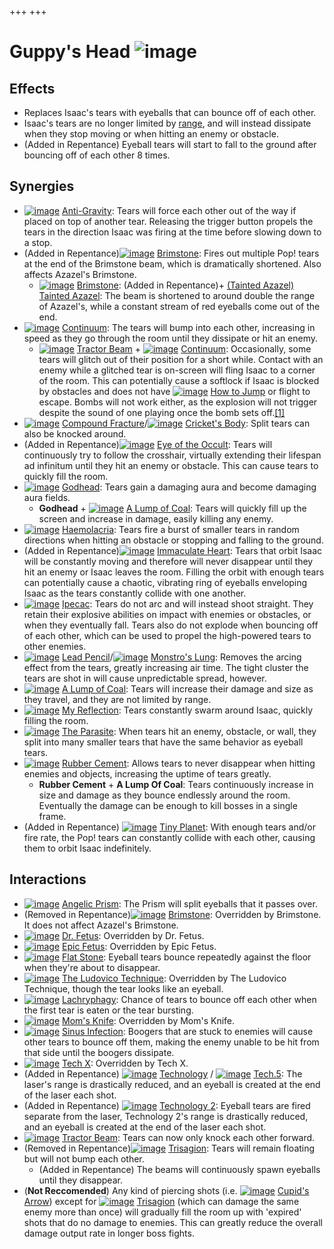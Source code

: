 +++
+++

 # Guppy's Head ![image](/image/Guppy%27s_Head.png) 


Effects
---------


* Replaces Isaac's tears with eyeballs that can bounce off of each other.
* Isaac's tears are no longer limited by [range](/wiki/Range "Range"), and will instead dissipate when they stop moving or when hitting an enemy or obstacle.
* (Added in Repentance) Eyeball tears will start to fall to the ground after bouncing off of each other 8 times.


Synergies
-----------


* [![image](/image/Anti-Gravity.png)](/wiki/Anti-Gravity "Anti-Gravity") [Anti-Gravity](/wiki/Anti-Gravity "Anti-Gravity"): Tears will force each other out of the way if placed on top of another tear. Releasing the trigger button propels the tears in the direction Isaac was firing at the time before slowing down to a stop.
* (Added in Repentance)[![image](/image/Brimstone.png)](/wiki/Brimstone "Brimstone") [Brimstone](/wiki/Brimstone "Brimstone"): Fires out multiple Pop! tears at the end of the Brimstone beam, which is dramatically shortened. Also affects Azazel's Brimstone.
	+ [![image](/image/Brimstone.png)](/wiki/Brimstone "Brimstone") [Brimstone](/wiki/Brimstone "Brimstone"): (Added in Repentance)+  [(Tainted Azazel)](/wiki/Tainted_Azazel "Tainted Azazel") [Tainted Azazel](/wiki/Tainted_Azazel "Tainted Azazel"): The beam is shortened to around double the range of Azazel's, while a constant stream of red eyeballs come out of the end.
* [![image](/image/Continuum.png)](/wiki/Continuum "Continuum") [Continuum](/wiki/Continuum "Continuum"): The tears will bump into each other, increasing in speed as they go through the room until they dissipate or hit an enemy.
	+ [![image](/image/Tractor_Beam.png)](/wiki/Tractor_Beam "Tractor Beam") [Tractor Beam](/wiki/Tractor_Beam "Tractor Beam") + [![image](/image/Continuum.png)](/wiki/Continuum "Continuum") [Continuum](/wiki/Continuum "Continuum"): Occasionally, some tears will glitch out of their position for a short while. Contact with an enemy while a glitched tear is on-screen will fling Isaac to a corner of the room. This can potentially cause a softlock if Isaac is blocked by obstacles and does not have [![image](/image/How_to_Jump.png)](/wiki/How_to_Jump "How to Jump") [How to Jump](/wiki/How_to_Jump "How to Jump") or flight to escape. Bombs will not work either, as the explosion will not trigger despite the sound of one playing once the bomb sets off.[[1]](#cite_note-1)
* [![image](/image/Compound_Fracture.png)](/wiki/Compound_Fracture "Compound Fracture") [Compound Fracture](/wiki/Compound_Fracture "Compound Fracture")/[![image](/image/Cricket%27s_Body.png)](/wiki/Cricket%27s_Body "Cricket's Body") [Cricket's Body](/wiki/Cricket%27s_Body "Cricket's Body"): Split tears can also be knocked around.
* (Added in Repentance)[![image](/image/Eye_of_the_Occult.png)](/wiki/Eye_of_the_Occult "Eye of the Occult") [Eye of the Occult](/wiki/Eye_of_the_Occult "Eye of the Occult"): Tears will continuously try to follow the crosshair, virtually extending their lifespan ad infinitum until they hit an enemy or obstacle. This can cause tears to quickly fill the room.
* [![image](/image/Godhead.png)](/wiki/Godhead "Godhead") [Godhead](/wiki/Godhead "Godhead"): Tears gain a damaging aura and become damaging aura fields.
	+ **Godhead** + [![image](/image/A_Lump_of_Coal.png)](/wiki/A_Lump_of_Coal "A Lump of Coal") [A Lump of Coal](/wiki/A_Lump_of_Coal "A Lump of Coal"): Tears will quickly fill up the screen and increase in damage, easily killing any enemy.
* [![image](/image/Haemolacria.png)](/wiki/Haemolacria "Haemolacria") [Haemolacria](/wiki/Haemolacria "Haemolacria"): Tears fire a burst of smaller tears in random directions when hitting an obstacle or stopping and falling to the ground.
* (Added in Repentance)[![image](/image/Immaculate_Heart.png)](/wiki/Immaculate_Heart "Immaculate Heart") [Immaculate Heart](/wiki/Immaculate_Heart "Immaculate Heart"): Tears that orbit Isaac will be constantly moving and therefore will never disappear until they hit an enemy or Isaac leaves the room. Filling the orbit with enough tears can potentially cause a chaotic, vibrating ring of eyeballs enveloping Isaac as the tears constantly collide with one another.
* [![image](/image/Ipecac.png)](/wiki/Ipecac "Ipecac") [Ipecac](/wiki/Ipecac "Ipecac"): Tears do not arc and will instead shoot straight. They retain their explosive abilities on impact with enemies or obstacles, or when they eventually fall. Tears also do not explode when bouncing off of each other, which can be used to propel the high-powered tears to other enemies.
* [![image](/image/Lead_Pencil.png)](/wiki/Lead_Pencil "Lead Pencil") [Lead Pencil](/wiki/Lead_Pencil "Lead Pencil")/[![image](/image/Monstro%27s_Lung.png)](/wiki/Monstro%27s_Lung "Monstro's Lung") [Monstro's Lung](/wiki/Monstro%27s_Lung "Monstro's Lung"): Removes the arcing effect from the tears, greatly increasing air time. The tight cluster the tears are shot in will cause unpredictable spread, however.
* [![image](/image/A_Lump_of_Coal.png)](/wiki/A_Lump_of_Coal "A Lump of Coal") [A Lump of Coal](/wiki/A_Lump_of_Coal "A Lump of Coal"): Tears will increase their damage and size as they travel, and they are not limited by range.
* [![image](/image/My_Reflection.png)](/wiki/My_Reflection "My Reflection") [My Reflection](/wiki/My_Reflection "My Reflection"): Tears constantly swarm around Isaac, quickly filling the room.
* [![image](/image/The_Parasite.png)](/wiki/The_Parasite "The Parasite") [The Parasite](/wiki/The_Parasite "The Parasite"): When tears hit an enemy, obstacle, or wall, they split into many smaller tears that have the same behavior as eyeball tears.
* [![image](/image/Rubber_Cement.png)](/wiki/Rubber_Cement "Rubber Cement") [Rubber Cement](/wiki/Rubber_Cement "Rubber Cement"): Allows tears to never disappear when hitting enemies and objects, increasing the uptime of tears greatly.
	+ **Rubber Cement** + **A Lump Of Coal**: Tears continuously increase in size and damage as they bounce endlessly around the room. Eventually the damage can be enough to kill bosses in a single frame.
* (Added in Repentance) [![image](/image/Tiny_Planet.png)](/wiki/Tiny_Planet "Tiny Planet") [Tiny Planet](/wiki/Tiny_Planet "Tiny Planet"): With enough tears and/or fire rate, the Pop! tears can constantly collide with each other, causing them to orbit Isaac indefinitely.


Interactions
--------------


* [![image](/image/Angelic_Prism.png)](/wiki/Angelic_Prism "Angelic Prism") [Angelic Prism](/wiki/Angelic_Prism "Angelic Prism"): The Prism will split eyeballs that it passes over.
* (Removed in Repentance)[![image](/image/Brimstone.png)](/wiki/Brimstone "Brimstone") [Brimstone](/wiki/Brimstone "Brimstone"): Overridden by Brimstone. It does not affect Azazel's Brimstone.
* [![image](/image/Dr._Fetus.png)](/wiki/Dr._Fetus "Dr. Fetus") [Dr. Fetus](/wiki/Dr._Fetus "Dr. Fetus"): Overridden by Dr. Fetus.
* [![image](/image/Epic_Fetus.png)](/wiki/Epic_Fetus "Epic Fetus") [Epic Fetus](/wiki/Epic_Fetus "Epic Fetus"): Overridden by Epic Fetus.
* [![image](/image/Flat_Stone.png)](/wiki/Flat_Stone "Flat Stone") [Flat Stone](/wiki/Flat_Stone "Flat Stone"): Eyeball tears bounce repeatedly against the floor when they're about to disappear.
* [![image](/image/The_Ludovico_Technique.png)](/wiki/The_Ludovico_Technique "The Ludovico Technique") [The Ludovico Technique](/wiki/The_Ludovico_Technique "The Ludovico Technique"): Overridden by The Ludovico Technique, though the tear looks like an eyeball.
* [![image](/image/Lachryphagy.png)](/wiki/Lachryphagy "Lachryphagy") [Lachryphagy](/wiki/Lachryphagy "Lachryphagy"): Chance of tears to bounce off each other when the first tear is eaten or the tear bursting.
* [![image](/image/Mom%27s_Knife.png)](/wiki/Mom%27s_Knife "Mom's Knife") [Mom's Knife](/wiki/Mom%27s_Knife "Mom's Knife"): Overridden by Mom's Knife.
* [![image](/image/Sinus_Infection.png)](/wiki/Sinus_Infection "Sinus Infection") [Sinus Infection](/wiki/Sinus_Infection "Sinus Infection"): Boogers that are stuck to enemies will cause other tears to bounce off them, making the enemy unable to be hit from that side until the boogers dissipate.
* [![image](/image/Tech_X.png)](/wiki/Tech_X "Tech X") [Tech X](/wiki/Tech_X "Tech X"): Overridden by Tech X.
* (Added in Repentance) [![image](/image/Technology.png)](/wiki/Technology "Technology") [Technology](/wiki/Technology "Technology") / [![image](/image/Tech.5.png)](/wiki/Tech.5 "Tech.5") [Tech.5](/wiki/Tech.5 "Tech.5"): The laser's range is drastically reduced, and an eyeball is created at the end of the laser each shot.
* (Added in Repentance) [![image](/image/Technology_2.png)](/wiki/Technology_2 "Technology 2") [Technology 2](/wiki/Technology_2 "Technology 2"): Eyeball tears are fired separate from the laser, Technology 2's range is drastically reduced, and an eyeball is created at the end of the laser each shot.
* [![image](/image/Tractor_Beam.png)](/wiki/Tractor_Beam "Tractor Beam") [Tractor Beam](/wiki/Tractor_Beam "Tractor Beam"): Tears can now only knock each other forward.
* (Removed in Repentance)[![image](/image/Trisagion.png)](/wiki/Trisagion "Trisagion") [Trisagion](/wiki/Trisagion "Trisagion"): Tears will remain floating but will not bump each other.
	+ (Added in Repentance) The beams will continuously spawn eyeballs until they disappear.
* (**Not Reccomended**) Any kind of piercing shots (i.e. [![image](/image/Cupid%27s_Arrow.png)](/wiki/Cupid%27s_Arrow "Cupid's Arrow") [Cupid's Arrow](/wiki/Cupid%27s_Arrow "Cupid's Arrow")) except for [![image](/image/Trisagion.png)](/wiki/Trisagion "Trisagion") [Trisagion](/wiki/Trisagion "Trisagion") (which can damage the same enemy more than once) will gradually fill the room up with 'expired' shots that do no damage to enemies. This can greatly reduce the overall damage output rate in longer boss fights.


